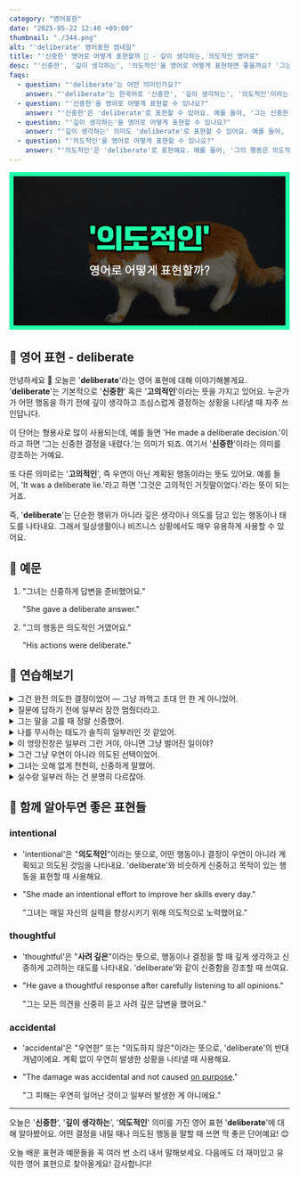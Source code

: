 ```yaml
---
category: "영어표현"
date: "2025-05-22 12:40 +09:00"
thumbnail: "./344.png"
alt: "'deliberate' 영어표현 썸네일"
title: "'신중한' 영어로 어떻게 표현할까 🤔 - 깊이 생각하는, 의도적인 영어로"
desc: "'신중한', '깊이 생각하는', '의도적인'을 영어로 어떻게 표현하면 좋을까요? '그는 신중한 결정을 내렸어요.', '그 행동은 고의적이었어요.' 등을 영어로 표현하는 법을 배워봅시다. 다양한 예문을 통해서 연습하고 본인의 표현으로 만들어 보세요."
faqs:
  - question: "'deliberate'는 어떤 의미인가요?"
    answer: "'deliberate'는 한국어로 '신중한', '깊이 생각하는', '의도적인'이라는 뜻을 가지고 있어요. 행동이나 결정이 조심스럽고 계획적일 때 사용해요."
  - question: "'신중한'을 영어로 어떻게 표현할 수 있나요?"
    answer: "'신중한'은 'deliberate'로 표현할 수 있어요. 예를 들어, '그는 신중한 결정을 내렸어요.'는 'He made a deliberate decision.'라고 해요."
  - question: "'깊이 생각하는'을 영어로 어떻게 표현할 수 있나요?"
    answer: "'깊이 생각하는' 의미도 'deliberate'로 표현할 수 있어요. 예를 들어, '우리는 문제를 신중하게 검토해야 해요.'는 'We need to deliberate on the issue carefully.'라고 해요."
  - question: "'의도적인'을 영어로 어떻게 표현할 수 있나요?"
    answer: "'의도적인'은 'deliberate'로 표현해요. 예를 들어, '그의 행동은 의도적인 거였어요.'는 'His actions were deliberate.'라고 할 수 있어요."
---
```


!['deliberate' 영어표현 썸네일](./344.png)

## 🌟 영어 표현 - deliberate

안녕하세요 👋 오늘은 '**deliberate**'라는 영어 표현에 대해 이야기해볼게요. '**deliberate**'는 기본적으로 '**신중한**' 혹은 '**고의적인**'이라는 뜻을 가지고 있어요. 누군가가 어떤 행동을 하기 전에 깊이 생각하고 조심스럽게 결정하는 상황을 나타낼 때 자주 쓰인답니다.

<script async src="https://pagead2.googlesyndication.com/pagead/js/adsbygoogle.js?client=ca-pub-1465612013356152"
     crossorigin="anonymous"></script>
<!-- engple-horizontal-ad -->

<ins class="adsbygoogle"
     style="display:block"
     data-ad-client="ca-pub-1465612013356152"
     data-ad-slot="2106896038"
     data-ad-format="auto"
     data-full-width-responsive="true"></ins>

<script>
     (adsbygoogle = window.adsbygoogle || []).push({});
</script>

이 단어는 형용사로 많이 사용되는데, 예를 들면 'He made a deliberate decision.'이라고 하면 '그는 신중한 결정을 내렸다.'는 의미가 되죠. 여기서 '**신중한**'이라는 의미를 강조하는 거예요.

또 다른 의미로는 '**고의적인**', 즉 우연이 아닌 계획된 행동이라는 뜻도 있어요. 예를 들어, 'It was a deliberate lie.'라고 하면 '그것은 고의적인 거짓말이었다.'라는 뜻이 되는 거죠.

즉, '**deliberate**'는 단순한 행위가 아니라 깊은 생각이나 의도를 담고 있는 행동이나 태도를 나타내요. 그래서 일상생활이나 비즈니스 상황에서도 매우 유용하게 사용할 수 있어요.

## 📖 예문

1. "그녀는 신중하게 답변을 준비했어요."

   "She gave a deliberate answer."

2. "그의 행동은 의도적인 거였어요."

   "His actions were deliberate."

## 💬 연습해보기

<details>
<summary>그건 완전 의도한 결정이었어 — 그냥 까먹고 초대 안 한 게 아니었어.</summary>
<span>That was a pretty deliberate decision — you didn’t just forget to <a href="/blog/in-english/347.invite/">invite</a> him.</span>
</details>

<details>
<summary>질문에 답하기 전에 일부러 잠깐 멈췄더라고.</summary>
<span>She took a deliberate pause before answering the question.</span>
</details>

<details>
<summary>그는 말을 고를 때 정말 신중했어.</summary>
<span>He was being really deliberate about choosing his words.</span>
</details>

<details>
<summary>나를 무시하는 태도가 솔직히 일부러인 것 같았어.</summary>
<span>The way she ignored me felt deliberate, <a href="/blog/in-english/336.honestly/">honestly</a>.</span>
</details>

<details>
<summary>이 엉망진창은 일부러 그런 거야, 아니면 그냥 벌어진 일이야?</summary>
<span>Is this mess deliberate, or did it just happen?</span>
</details>

<details>
<summary>그건 그냥 우연이 아니라 의도된 선택이었어.</summary>
<span>That was a deliberate choice, not just a random thing.</span>
</details>

<details>
<summary>그녀는 오해 없게 천천히, 신중하게 말했어.</summary>
<span>She spoke in a slow, deliberate manner so there’d be no misunderstanding.</span>
</details>

<details>
<summary>실수랑 일부러 하는 건 분명히 다르잖아.</summary>
<span>There's a difference between a mistake and something deliberate, you know.</span>
</details>

## 🤝 함께 알아두면 좋은 표현들

### intentional

- 'intentional'은 "**의도적인**"이라는 뜻으로, 어떤 행동이나 결정이 우연이 아니라 계획되고 의도된 것임을 나타내요. 'deliberate'와 비슷하게 신중하고 목적이 있는 행동을 표현할 때 사용해요.

- "She made an intentional effort to improve her skills every day."

  "그녀는 매일 자신의 실력을 향상시키기 위해 의도적으로 노력했어요."

### thoughtful

- 'thoughtful'은 "**사려 깊은**"이라는 뜻으로, 행동이나 결정을 할 때 깊게 생각하고 신중하게 고려하는 태도를 나타내요. 'deliberate'와 같이 신중함을 강조할 때 쓰여요.

- "He gave a thoughtful response after carefully listening to all opinions."

  "그는 모든 의견을 신중히 듣고 사려 깊은 답변을 했어요."

### accidental

- 'accidental'은 "우연한" 또는 "의도하지 않은"이라는 뜻으로, 'deliberate'의 반대 개념이에요. 계획 없이 우연히 발생한 상황을 나타낼 때 사용해요.

- "The damage was accidental and not caused [on purpose](/blog/vocab-1/018.on-purpose/)."

  "그 피해는 우연히 일어난 것이고 일부러 발생한 게 아니에요."

---

오늘은 '**신중한**', '**깊이 생각하는**', '**의도적인**' 의미를 가진 영어 표현 '**deliberate**'에 대해 알아봤어요. 어떤 결정을 내릴 때나 의도된 행동을 말할 때 쓰면 딱 좋은 단어예요! 😊

오늘 배운 표현과 예문들을 꼭 여러 번 소리 내서 말해보세요. 다음에도 더 재미있고 유익한 영어 표현으로 찾아올게요! 감사합니다!
